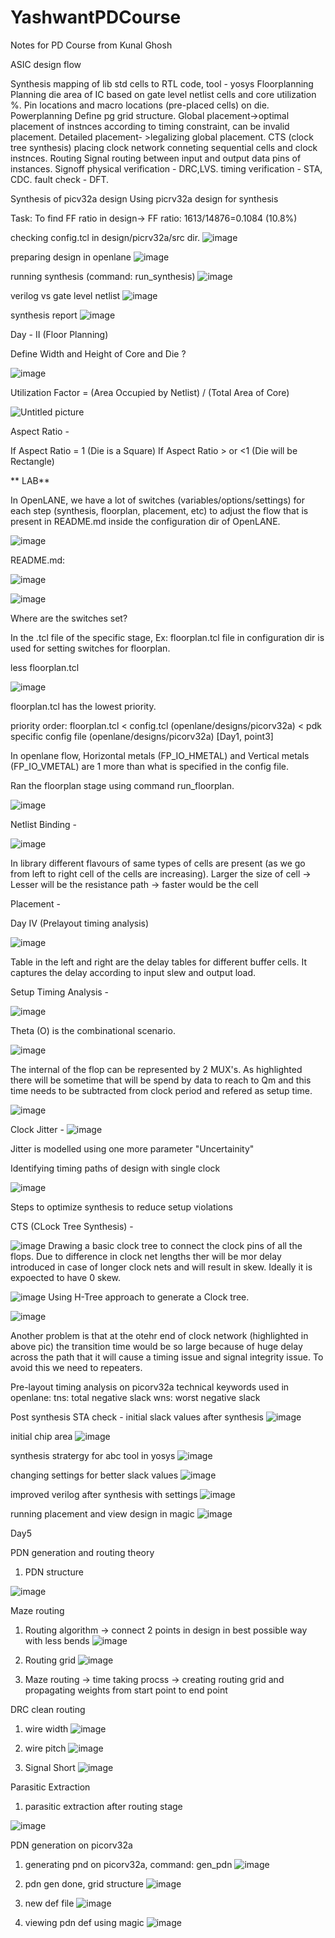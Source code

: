 # YashwantPDCourse
Notes for PD Course from Kunal Ghosh

ASIC design flow

Synthesis
	mapping of lib std cells to RTL code, tool - yosys
Floorplanning
	Planning die area of IC based on gate level netlist cells and core utilization %. Pin locations and macro locations (pre-placed cells) on die.
Powerplanning
	Define pg grid structure. Global placement->optimal placement of instnces according to timing constraint, can be invalid placement. Detailed placement- >legalizing global placement.
CTS (clock tree synthesis)
	placing clock network conneting sequential cells and clock instnces.
Routing
	Signal routing between input and output data pins of instances.
Signoff
	physical verification - DRC,LVS. timing verification - STA, CDC. fault check - DFT.


Synthesis of picv32a design
Using picrv32a design for synthesis

Task: To find FF ratio in design-> FF ratio: 1613/14876=0.1084 (10.8%)

checking config.tcl in design/picrv32a/src dir.
![image](https://github.com/user-attachments/assets/4841c8ac-31d1-407d-bb4e-1d3e5ea63c6a)

preparing design in openlane
![image](https://github.com/user-attachments/assets/8d48f2f5-495e-4878-9973-7cc2de6cbe68)

running synthesis (command: run_synthesis)
![image](https://github.com/user-attachments/assets/4579139a-1d29-462f-b43f-8d07b0690ffb)


verilog vs gate level netlist
![image](https://github.com/user-attachments/assets/bc6ad5f3-9116-40df-9264-be10c1a86f66)

synthesis report
![image](https://github.com/user-attachments/assets/cf7f8654-29a8-437b-aa42-152c9fe419b3)


Day - II (Floor Planning)

Define Width and Height of Core and Die ?

![image](https://github.com/user-attachments/assets/b1a16439-dbc7-4d1f-9886-57ba6dabffeb)

Utilization Factor = (Area Occupied by Netlist) / (Total Area of Core)


![Untitled picture](https://github.com/user-attachments/assets/e9b7bb37-cd23-4406-93cb-8553bbbbd5d8)


Aspect Ratio -



If Aspect Ratio = 1 (Die is a Square)
If Aspect Ratio > or <1 (Die will be Rectangle)




** LAB**

In OpenLANE, we have a lot of switches (variables/options/settings) for each step (synthesis, floorplan, placement, etc) to adjust the flow that is present in README.md inside the configuration dir of OpenLANE.

![image](https://github.com/user-attachments/assets/d2fbde0a-4461-4a63-aa9b-b5ed2e38b65f)


README.md:

![image](https://github.com/user-attachments/assets/b5af01d6-d7c3-4f5f-8eb3-d41e08a80452)


![image](https://github.com/user-attachments/assets/402d4573-c1c5-4e05-8baf-0b48bedb2b9d)


Where are the switches set?

In the .tcl file of the specific stage, Ex: floorplan.tcl file in configuration dir is used for setting switches for floorplan.

less floorplan.tcl

![image](https://github.com/user-attachments/assets/2ee3dbbc-733e-46b1-8d41-b013d0120eb6)




floorplan.tcl has the lowest priority.

priority order: floorplan.tcl < config.tcl (openlane/designs/picorv32a) < pdk specific config file (openlane/designs/picorv32a) [Day1, point3]

In openlane flow, Horizontal metals (FP_IO_HMETAL) and Vertical metals (FP_IO_VMETAL) are 1 more than what is specified in the config file.

Ran the floorplan stage using command run_floorplan.

![image](https://github.com/user-attachments/assets/4158506e-ccd1-469e-8753-da3085f8347f)



Netlist Binding -

![image](https://github.com/user-attachments/assets/5f90b837-a600-4150-ba8a-69f09fc2211a)

In library different flavours of same types of cells are present (as we go from left to right cell of the cells are increasing).
Larger the size of cell -> Lesser will be the resistance path -> faster would be the cell



Placement -




Day IV (Prelayout timing analysis)

![image](https://github.com/user-attachments/assets/c1306fbb-f922-4a41-9430-a6ba8dd820f4)

Table in the left and right are the delay tables for different buffer cells. It captures the delay according to input slew and output load.


Setup Timing Analysis -

![image](https://github.com/user-attachments/assets/6618e886-ee71-41ce-a53c-4850fc97d4bc)

Theta (O) is the combinational scenario. 

![image](https://github.com/user-attachments/assets/27c867cb-79c4-4afb-9aa4-4eeffd2ba9df)

The internal of the flop can be represented by 2 MUX's.
As highlighted there will be sometime that will be spend by data to reach to Qm and this time needs to be subtracted from clock period and refered as setup time.


![image](https://github.com/user-attachments/assets/4b3d4274-1f0c-44f6-99d9-3e160dfbd2fe)

Clock Jitter -
![image](https://github.com/user-attachments/assets/aa9849da-96ba-4010-9cc6-5d27fb71e606)

Jitter is modelled using one more parameter "Uncertainity"



Identifying timing paths of design with single clock

![image](https://github.com/user-attachments/assets/3bdb8a8c-3efe-4a66-b4f3-4c40d7257ef8)


Steps to optimize synthesis to reduce setup violations





CTS (CLock Tree Synthesis) -

![image](https://github.com/user-attachments/assets/424164d9-cc75-4d26-93e6-960e507bac63)
Drawing a basic clock tree to connect the clock pins of all the flops. Due to difference in clock net lengths ther will be mor delay introduced in case of longer clock nets and will result in skew. Ideally it is expoected to have 0 skew.


![image](https://github.com/user-attachments/assets/46756c42-f1c3-4cf0-a561-6a7229726230)
Using H-Tree approach to generate a Clock tree.


![image](https://github.com/user-attachments/assets/681e32c2-e4db-4acf-a773-e5aff0953c71)

Another problem is that at the otehr end of clock network (highlighted in above pic) the transition time would be so large because of huge delay across the path that it will cause a timing issue and signal integrity issue.
To avoid this we need to repeaters.

Pre-layout timing analysis on picorv32a
technical keywords used in openlane:
	tns: total negative slack
	wns: worst negative slack


Post synthesis STA check -
initial slack values after synthesis
![image](https://github.com/user-attachments/assets/50bb8bcd-e77b-4277-b09d-0ceae9208eae)

initial chip area
![image](https://github.com/user-attachments/assets/3184601b-ef9d-4bce-8bca-1ed641b91719)

synthesis stratergy for abc tool in yosys
![image](https://github.com/user-attachments/assets/4b219d67-1d31-4c57-b8aa-3f24df8980f5)

changing settings for better slack values
![image](https://github.com/user-attachments/assets/106de4c0-06ed-4a41-a098-977ce9cb9212)

improved verilog after synthesis with settings
![image](https://github.com/user-attachments/assets/c4b52dee-2817-410a-b400-e91d3980655e)



running placement and view design in magic
![image](https://github.com/user-attachments/assets/210b9e07-bdc1-4d87-8349-85d10a65a7d4)


Day5

PDN generation and routing theory
1. PDN structure

![image](https://github.com/user-attachments/assets/4f58c595-479c-4a74-aaa5-1d514f8cab5d)

Maze routing
1. Routing algorithm -> connect 2 points in design in best possible way with less bends
![image](https://github.com/user-attachments/assets/c2ce43b8-ad36-4f87-b60a-551314caf29c)

2. Routing grid
![image](https://github.com/user-attachments/assets/20719eca-b9fc-408e-bd14-9512f7d8b82a)

3. Maze routing -> time taking procss -> creating routing grid and propagating weights from start point to end point

DRC clean routing
1. wire width
![image](https://github.com/user-attachments/assets/48ef70c1-98ca-4318-82a0-d0551daf7ef4)

2. wire pitch
![image](https://github.com/user-attachments/assets/76bd811f-7b25-4e0e-84bc-dad20081b48d)

3. Signal Short
![image](https://github.com/user-attachments/assets/ec0ec359-c444-4773-b8ec-d2f6643efacb)

Parasitic Extraction
1. parasitic extraction after routing stage

![image](https://github.com/user-attachments/assets/09771dba-1a7b-409f-8859-7052ca829970)

PDN generation on picorv32a
1. generating pnd on picorv32a, command: gen_pdn
![image](https://github.com/user-attachments/assets/2fc2d86f-1a77-4ef3-a28f-b69fff6af757)

2. pdn gen done, grid structure
![image](https://github.com/user-attachments/assets/7b108149-bef3-4e47-98fc-c7104cae6b55)

3. new def file
![image](https://github.com/user-attachments/assets/13927fbc-05c5-4f82-b557-9c99235f90c0)

4. viewing pdn def using magic
![image](https://github.com/user-attachments/assets/69f5d99b-2543-493b-ad96-6cc001254a6f)
